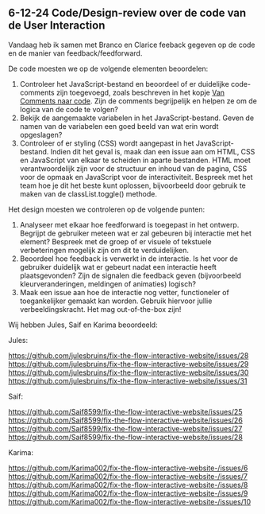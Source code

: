 ## 6-12-24 Code/Design-review over de code van de User Interaction

Vandaag heb ik samen met Branco en Clarice feeback gegeven op de code en de manier van feedback/feedforward.

De code moesten we op de volgende elementen beoordelen:
1. Controleer het JavaScript-bestand en beoordeel of er duidelijke code-comments zijn toegevoegd, zoals beschreven in het kopje [Van Comments naar code](https://github.com/fdnd-task/fix-the-flow-interactive-website/blob/main/docs/programming-user-interaction.md#van-comments-naar-code). Zijn de comments begrijpelijk en helpen ze om de logica van de code te volgen?
2. Bekijk de aangemaakte variabelen in het JavaScript-bestand. Geven de namen van de variabelen een goed beeld van wat erin wordt opgeslagen?
3. Controleer of er styling (CSS) wordt aangepast in het JavaScript-bestand. Indien dit het geval is, maak dan een issue aan om HTML, CSS en JavaScript van elkaar te scheiden in aparte bestanden. HTML moet verantwoordelijk zijn voor de structuur en inhoud van de pagina, CSS voor de opmaak en JavaScript voor de interactiviteit. Bespreek met het team hoe je dit het beste kunt oplossen, bijvoorbeeld door gebruik te maken van de classList.toggle() methode.

Het design moesten we controleren op de volgende punten:
1. Analyseer met elkaar hoe feedforward is toegepast in het ontwerp. Begrijpt de gebruiker meteen wat er zal gebeuren bij interactie met het element? Bespreek met de groep of er visuele of tekstuele verbeteringen mogelijk zijn om dit te verduidelijken.
2. Beoordeel hoe feedback is verwerkt in de interactie. Is het voor de gebruiker duidelijk wat er gebeurt nadat een interactie heeft plaatsgevonden? Zijn de signalen die feedback geven (bijvoorbeeld kleurveranderingen, meldingen of animaties) logisch?
3. Maak een issue aan hoe de interactie nog vetter, functioneler of toegankelijker gemaakt kan worden. Gebruik hiervoor jullie verbeeldingskracht. Het mag out-of-the-box zijn!

Wij hebben Jules, Saif en Karima beoordeeld:


Jules:

https://github.com/julesbruins/fix-the-flow-interactive-website/issues/28 https://github.com/julesbruins/fix-the-flow-interactive-website/issues/29 https://github.com/julesbruins/fix-the-flow-interactive-website/issues/30 https://github.com/julesbruins/fix-the-flow-interactive-website/issues/31

Saif:

https://github.com/Saif8599/fix-the-flow-interactive-website/issues/25 https://github.com/Saif8599/fix-the-flow-interactive-website/issues/26 https://github.com/Saif8599/fix-the-flow-interactive-website/issues/27 https://github.com/Saif8599/fix-the-flow-interactive-website/issues/28

Karima:

https://github.com/Karima002/fix-the-flow-interactive-website-/issues/6 https://github.com/Karima002/fix-the-flow-interactive-website-/issues/7 https://github.com/Karima002/fix-the-flow-interactive-website-/issues/8 https://github.com/Karima002/fix-the-flow-interactive-website-/issues/9 https://github.com/Karima002/fix-the-flow-interactive-website-/issues/10